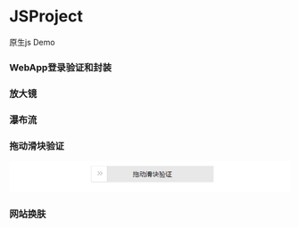 # JSProject
原生js  Demo

### WebApp登录验证和封装
### 放大镜
### 瀑布流
### 拖动滑块验证
![图片](https://github.com/ToBeAXiaoLong/JSProject/blob/master/images/%E6%8B%96%E5%8A%A8%E6%BB%91%E5%9D%97%E9%AA%8C%E8%AF%81.png)
### 网站换肤
